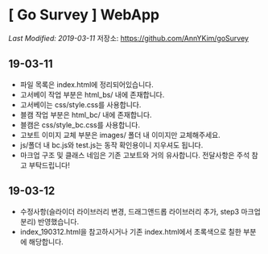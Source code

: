 # [ Go Survey ] WebApp

_Last Modified: 2019-03-11_
저장소: https://github.com/AnnYKim/goSurvey

## 19-03-11

- 파일 목록은 index.html에 정리되어있습니다.
- 고서베이 작업 부분은 html_bs/ 내에 존재합니다.
- 고서베이는 css/style.css를 사용합니다.
- 블캠 작업 부분은 html_bc/ 내에 존재합니다.
- 블캠은 css/style_bc.css를 사용합니다.
- 고보트 이미지 교체 부분은 images/ 폴더 내 이미지만 교체해주세요.
- js/폴더 내 bc.js와 test.js는 동작 확인용이니 지우셔도 됩니다.
- 마크업 구조 및 클래스 네임은 기존 고보트와 거의 유사합니다. 전달사항은 주석 참고 부탁드립니다!

## 19-03-12

- 수정사항(슬라이더 라이브러리 변경, 드래그앤드롭 라이브러리 추가, step3 마크업 분리) 반영했습니다.
- index_190312.html을 참고하시거나 기존 index.html에서 초록색으로 칠한 부분에 해당합니다.
